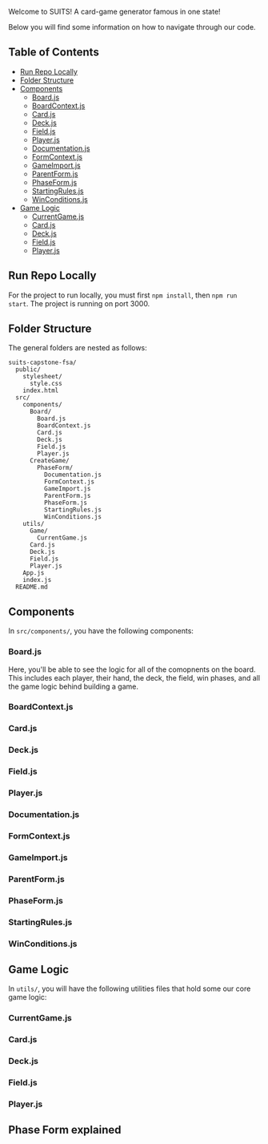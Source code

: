 Welcome to SUITS! A card-game generator famous in one state!

Below you will find some information on how to navigate through our code.<br>

## Table of Contents

- [Run Repo Locally](#run-repo-locally)
- [Folder Structure](#folder-structure)
- [Components](#components)
  - [Board.js](#board.js)
  - [BoardContext.js](#boardcontext.js)
  - [Card.js](#card.js)
  - [Deck.js](#deck.js)
  - [Field.js](#field.js)
  - [Player.js](#player.js)
  - [Documentation.js](#documentation.js)
  - [FormContext.js](#formcontext.js)
  - [GameImport.js](#gameimport.js)
  - [ParentForm.js](#parentform.js)
  - [PhaseForm.js](#phaseform.js)
  - [StartingRules.js](#startingrules.js)
  - [WinConditions.js](#winconditions.js)
- [Game Logic](#game-logic)
  - [CurrentGame.js](#currentgame.js)
  - [Card.js](#card.js)
  - [Deck.js](#deck.js)
  - [Field.js](#field.js)
  - [Player.js](#player.js)

## Run Repo Locally

For the project to run locally, you must first `npm install`, then `npm run start`. The project is running on port 3000.

## Folder Structure

The general folders are nested as follows:

```
suits-capstone-fsa/
  public/
    stylesheet/
      style.css
    index.html
  src/
    components/
      Board/
        Board.js
        BoardContext.js
        Card.js
        Deck.js
        Field.js
        Player.js
      CreateGame/
        PhaseForm/
          Documentation.js
          FormContext.js
          GameImport.js
          ParentForm.js
          PhaseForm.js
          StartingRules.js
          WinConditions.js
    utils/
      Game/
        CurrentGame.js
      Card.js
      Deck.js
      Field.js
      Player.js
    App.js
    index.js
  README.md
```

## Components

In `src/components/`, you have the following components:

### Board.js

Here, you'll be able to see the logic for all of the comopnents on the board. This includes each player, their hand, the deck, the field, win phases, and all the game logic behind building a game.

### BoardContext.js

### Card.js

### Deck.js

### Field.js

### Player.js

### Documentation.js

### FormContext.js

### GameImport.js

### ParentForm.js

### PhaseForm.js

### StartingRules.js

### WinConditions.js

## Game Logic

In `utils/`, you will have the following utilities files that hold some our core game logic:

### CurrentGame.js

### Card.js

### Deck.js

### Field.js

### Player.js

## Phase Form explained

